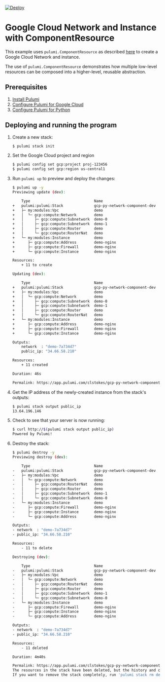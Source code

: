[![Deploy](https://get.pulumi.com/new/button.svg)](https://app.pulumi.com/new)

# Google Cloud Network and Instance with ComponentResource

This example uses `pulumi.ComponentResource` as described [here](https://www.pulumi.com/docs/intro/concepts/resources/#components) 
to create a Google Cloud Network and instance.

The use of `pulumi.ComponentResource` demonstrates how multiple low-level resources 
can be composed into a higher-level, reusable abstraction.

## Prerequisites

1. [Install Pulumi](https://www.pulumi.com/docs/get-started/install/)
1. [Configure Pulumi for Google Cloud](https://www.pulumi.com/docs/intro/cloud-providers/gcp/setup/)
1. [Configure Pulumi for Python](https://www.pulumi.com/docs/intro/languages/python/)

## Deploying and running the program

1. Create a new stack:

    ```bash
    $ pulumi stack init
    ```

1. Set the Google Cloud project and region

    ```bash
    $ pulumi config set gcp:project proj-123456
    $ pulumi config set gcp:region us-central1
    ```

1. Run `pulumi up` to preview and deploy the changes:

    ```bash
    $ pulumi up -y
    Previewing update (dev):

        Type                             Name                          Plan
    +   pulumi:pulumi:Stack              gcp-py-network-component-dev  create
    +   ├─ my:modules:Vpc                demo                          create
    +   │  └─ gcp:compute:Network        demo                          create
    +   │     ├─ gcp:compute:Subnetwork  demo-0                        create
    +   │     ├─ gcp:compute:Subnetwork  demo-1                        create
    +   │     ├─ gcp:compute:Router      demo                          create
    +   │     └─ gcp:compute:RouterNat   demo                          create
    +   └─ my:modules:Instance           demo                          create
    +      ├─ gcp:compute:Address        demo-nginx                    create
    +      ├─ gcp:compute:Firewall       demo-nginx                    create
    +      └─ gcp:compute:Instance       demo-nginx                    create

    Resources:
        + 11 to create

    Updating (dev):

        Type                             Name                          Status
    +   pulumi:pulumi:Stack              gcp-py-network-component-dev  created
    +   ├─ my:modules:Vpc                demo                          created
    +   │  └─ gcp:compute:Network        demo                          created
    +   │     ├─ gcp:compute:Subnetwork  demo-0                        created
    +   │     ├─ gcp:compute:Subnetwork  demo-1                        created
    +   │     ├─ gcp:compute:Router      demo                          created
    +   │     └─ gcp:compute:RouterNat   demo                          created
    +   └─ my:modules:Instance           demo                          created
    +      ├─ gcp:compute:Address        demo-nginx                    created
    +      ├─ gcp:compute:Firewall       demo-nginx                    created
    +      └─ gcp:compute:Instance       demo-nginx                    created

    Outputs:
        network  : "demo-7a734d7"
        public_ip: "34.66.58.210"

    Resources:
        + 11 created

    Duration: 46s

    Permalink: https://app.pulumi.com/clstokes/gcp-py-network-component/dev/updates/10
    ```

1. Get the IP address of the newly-created instance from the stack's outputs: 

    ```bash
    $ pulumi stack output public_ip
    13.64.196.146
    ```

1. Check to see that your server is now running:

    ```bash
    $ curl http://$(pulumi stack output public_ip)
    Powered by Pulumi!
    ```

1. Destroy the stack:

    ```bash
    $ pulumi destroy -y
    Previewing destroy (dev):

        Type                             Name                          Plan
    -   pulumi:pulumi:Stack              gcp-py-network-component-dev  delete
    -   ├─ my:modules:Vpc                demo                          delete
    -   │  └─ gcp:compute:Network        demo                          delete
    -   │     ├─ gcp:compute:RouterNat   demo                          delete
    -   │     ├─ gcp:compute:Router      demo                          delete
    -   │     ├─ gcp:compute:Subnetwork  demo-1                        delete
    -   │     └─ gcp:compute:Subnetwork  demo-0                        delete
    -   └─ my:modules:Instance           demo                          delete
    -      ├─ gcp:compute:Firewall       demo-nginx                    delete
    -      ├─ gcp:compute:Instance       demo-nginx                    delete
    -      └─ gcp:compute:Address        demo-nginx                    delete

    Outputs:
    - network  : "demo-7a734d7"
    - public_ip: "34.66.58.210"

    Resources:
        - 11 to delete

    Destroying (dev):

        Type                             Name                          Status
    -   pulumi:pulumi:Stack              gcp-py-network-component-dev  deleted
    -   ├─ my:modules:Vpc                demo                          deleted
    -   │  └─ gcp:compute:Network        demo                          deleted
    -   │     ├─ gcp:compute:RouterNat   demo                          deleted
    -   │     ├─ gcp:compute:Router      demo                          deleted
    -   │     ├─ gcp:compute:Subnetwork  demo-1                        deleted
    -   │     └─ gcp:compute:Subnetwork  demo-0                        deleted
    -   └─ my:modules:Instance           demo                          deleted
    -      ├─ gcp:compute:Firewall       demo-nginx                    deleted
    -      ├─ gcp:compute:Instance       demo-nginx                    deleted
    -      └─ gcp:compute:Address        demo-nginx                    deleted

    Outputs:
    - network  : "demo-7a734d7"
    - public_ip: "34.66.58.210"

    Resources:
        - 11 deleted

    Duration: 4m40s

    Permalink: https://app.pulumi.com/clstokes/gcp-py-network-component/dev/updates/11
    The resources in the stack have been deleted, but the history and configuration associated with the stack are still maintained.
    If you want to remove the stack completely, run 'pulumi stack rm dev'.
    ```
